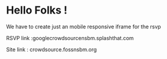 # Hello Folks !
We have to create just an mobile responsive iframe for the rsvp


RSVP link :googlecrowdsourcensbm.splashthat.com

Site link : crowdsource.fossnsbm.org
